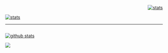 <div align="right"> 
 
 [![stats](https://github-readme-stats.vercel.app/api/pin?username=LazyBytez&repo=otaku-index&show_icons=true&title_color=5194d6&icon_color=5194d6&text_color=8163E3)](https://github.com/LazyBytez/otaku-index)
 
 </div>
 
 <div align="left"> 
 
[![stats](https://github-readme-stats.vercel.app/api/pin?username=LazyBytez&repo=eggs&show_icons=true&title_color=5194d6&icon_color=5194d6&text_color=8163E3)](https://github.com/LazyBytez/otaku-index)

</div>

<div align="center"> 
 
---
  
  <div style="width: 100%; display: flex">
  
  [![github stats](https://github-readme-stats.vercel.app/api?username=elias-knodel&show_icons=true&title_color=5194d6&icon_color=5194d6&text_color=8163E3&count_private=true)](https://github.com/elias-knodel/github-readme-stats)

  </div>

  <div style="width: 100%; display: flex">
    <a href="https://discord.gg/Ns8Yygf"><img src="https://invidget.switchblade.xyz/Ns8Yygf?theme=light" /></a>
  </div>
  
</div>
